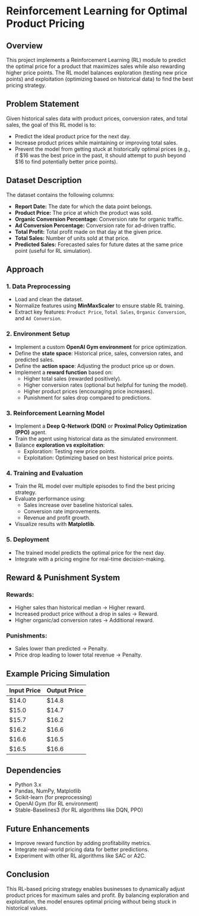 # Reinforcement Learning for Optimal Product Pricing

## Overview
This project implements a Reinforcement Learning (RL) module to predict the optimal price for a product that maximizes sales while also rewarding higher price points. The RL model balances exploration (testing new price points) and exploitation (optimizing based on historical data) to find the best pricing strategy.

## Problem Statement
Given historical sales data with product prices, conversion rates, and total sales, the goal of this RL model is to:
- Predict the ideal product price for the next day.
- Increase product prices while maintaining or improving total sales.
- Prevent the model from getting stuck at historically optimal prices (e.g., if $16 was the best price in the past, it should attempt to push beyond $16 to find potentially better price points).

## Dataset Description
The dataset contains the following columns:
- **Report Date:** The date for which the data point belongs.
- **Product Price:** The price at which the product was sold.
- **Organic Conversion Percentage:** Conversion rate for organic traffic.
- **Ad Conversion Percentage:** Conversion rate for ad-driven traffic.
- **Total Profit:** Total profit made on that day at the given price.
- **Total Sales:** Number of units sold at that price.
- **Predicted Sales:** Forecasted sales for future dates at the same price point (useful for RL simulation).

## Approach
### 1. Data Preprocessing
- Load and clean the dataset.
- Normalize features using **MinMaxScaler** to ensure stable RL training.
- Extract key features: `Product Price`, `Total Sales`, `Organic Conversion`, and `Ad Conversion`.

### 2. Environment Setup
- Implement a custom **OpenAI Gym environment** for price optimization.
- Define the **state space**: Historical price, sales, conversion rates, and predicted sales.
- Define the **action space**: Adjusting the product price up or down.
- Implement a **reward function** based on:
  - Higher total sales (rewarded positively).
  - Higher conversion rates (optional but helpful for tuning the model).
  - Higher product prices (encouraging price increases).
  - Punishment for sales drop compared to predictions.

### 3. Reinforcement Learning Model
- Implement a **Deep Q-Network (DQN)** or **Proximal Policy Optimization (PPO)** agent.
- Train the agent using historical data as the simulated environment.
- Balance **exploration vs exploitation**:
  - Exploration: Testing new price points.
  - Exploitation: Optimizing based on best historical price points.

### 4. Training and Evaluation
- Train the RL model over multiple episodes to find the best pricing strategy.
- Evaluate performance using:
  - Sales increase over baseline historical sales.
  - Conversion rate improvements.
  - Revenue and profit growth.
- Visualize results with **Matplotlib**.

### 5. Deployment
- The trained model predicts the optimal price for the next day.
- Integrate with a pricing engine for real-time decision-making.

## Reward & Punishment System
### Rewards:
- Higher sales than historical median → Higher reward.
- Increased product price without a drop in sales → Reward.
- Higher organic/ad conversion rates → Additional reward.

### Punishments:
- Sales lower than predicted → Penalty.
- Price drop leading to lower total revenue → Penalty.

## Example Pricing Simulation
| Input Price | Output Price |
|-------------|-------------|
| $14.0       | $14.8       |
| $15.0       | $14.7       |
| $15.7       | $16.2       |
| $16.2       | $16.6       |
| $16.6       | $16.5       |
| $16.5       | $16.6       |

## Dependencies
- Python 3.x
- Pandas, NumPy, Matplotlib
- Scikit-learn (for preprocessing)
- OpenAI Gym (for RL environment)
- Stable-Baselines3 (for RL algorithms like DQN, PPO)

## Future Enhancements
- Improve reward function by adding profitability metrics.
- Integrate real-world pricing data for better predictions.
- Experiment with other RL algorithms like SAC or A2C.

## Conclusion
This RL-based pricing strategy enables businesses to dynamically adjust product prices for maximum sales and profit. By balancing exploration and exploitation, the model ensures optimal pricing without being stuck in historical values.

